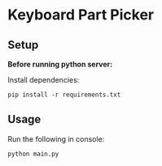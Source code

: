 # Keyboard Part Picker

## Setup
**Before running python server:**

Install dependencies:
```shell
pip install -r requirements.txt
```


## Usage
Run the following in console:
```shell
python main.py
```
